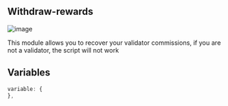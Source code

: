 ## Withdraw-rewards

![image](https://user-images.githubusercontent.com/1071490/186259266-2e47a214-a1ae-49fb-af1a-801d174d0a10.png)

This module allows you to recover your validator commissions, if you are not a validator, the script will not work

## Variables

``` js
variable: {
},
``` 

